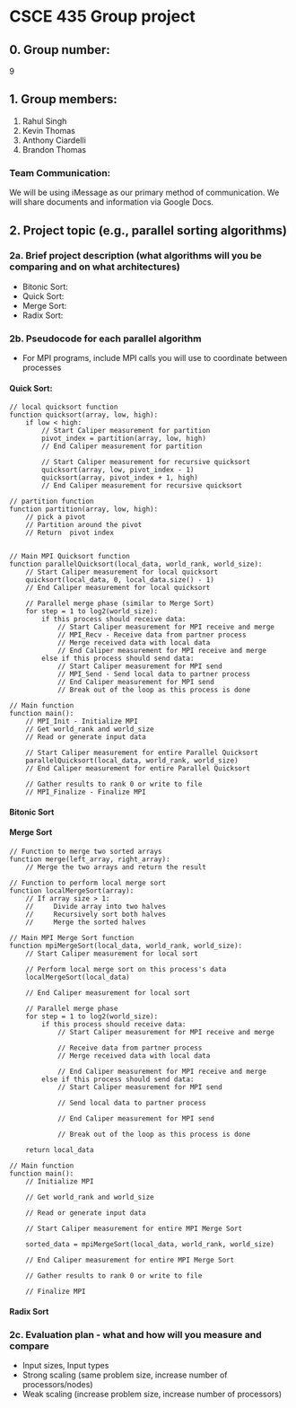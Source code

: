 # CSCE 435 Group project

## 0. Group number: 
9
## 1. Group members:
1. Rahul Singh
2. Kevin Thomas
3. Anthony Ciardelli
4. Brandon Thomas
### Team Communication:
We will be using iMessage as our primary method of communication. We will share documents and information via Google Docs.

## 2. Project topic (e.g., parallel sorting algorithms)

### 2a. Brief project description (what algorithms will you be comparing and on what architectures)

- Bitonic Sort:
- Quick Sort:
- Merge Sort:
- Radix Sort:

### 2b. Pseudocode for each parallel algorithm
- For MPI programs, include MPI calls you will use to coordinate between processes

#### Quick Sort:
```
// local quicksort function
function quicksort(array, low, high):
    if low < high:
        // Start Caliper measurement for partition
        pivot_index = partition(array, low, high)
        // End Caliper measurement for partition

        // Start Caliper measurement for recursive quicksort
        quicksort(array, low, pivot_index - 1)
        quicksort(array, pivot_index + 1, high)
        // End Caliper measurement for recursive quicksort
        
// partition function
function partition(array, low, high):
    // pick a pivot
    // Partition around the pivot
    // Return  pivot index


// Main MPI Quicksort function
function parallelQuicksort(local_data, world_rank, world_size):
    // Start Caliper measurement for local quicksort
    quicksort(local_data, 0, local_data.size() - 1)
    // End Caliper measurement for local quicksort

    // Parallel merge phase (similar to Merge Sort)
    for step = 1 to log2(world_size):
        if this process should receive data:
            // Start Caliper measurement for MPI receive and merge
            // MPI_Recv - Receive data from partner process
            // Merge received data with local data
            // End Caliper measurement for MPI receive and merge
        else if this process should send data:
            // Start Caliper measurement for MPI send
            // MPI_Send - Send local data to partner process
            // End Caliper measurement for MPI send
            // Break out of the loop as this process is done

// Main function
function main():
    // MPI_Init - Initialize MPI
    // Get world_rank and world_size
    // Read or generate input data
    
    // Start Caliper measurement for entire Parallel Quicksort
    parallelQuicksort(local_data, world_rank, world_size)
    // End Caliper measurement for entire Parallel Quicksort
    
    // Gather results to rank 0 or write to file
    // MPI_Finalize - Finalize MPI
```

#### Bitonic Sort




#### Merge Sort
```
// Function to merge two sorted arrays
function merge(left_array, right_array):
    // Merge the two arrays and return the result

// Function to perform local merge sort
function localMergeSort(array):
    // If array size > 1:
    //     Divide array into two halves
    //     Recursively sort both halves
    //     Merge the sorted halves

// Main MPI Merge Sort function
function mpiMergeSort(local_data, world_rank, world_size):
    // Start Caliper measurement for local sort
    
    // Perform local merge sort on this process's data
    localMergeSort(local_data)
    
    // End Caliper measurement for local sort

    // Parallel merge phase
    for step = 1 to log2(world_size):
        if this process should receive data:
            // Start Caliper measurement for MPI receive and merge
            
            // Receive data from partner process
            // Merge received data with local data
            
            // End Caliper measurement for MPI receive and merge
        else if this process should send data:
            // Start Caliper measurement for MPI send
            
            // Send local data to partner process
            
            // End Caliper measurement for MPI send
            
            // Break out of the loop as this process is done

    return local_data

// Main function
function main():
    // Initialize MPI
    
    // Get world_rank and world_size
    
    // Read or generate input data
    
    // Start Caliper measurement for entire MPI Merge Sort
    
    sorted_data = mpiMergeSort(local_data, world_rank, world_size)
    
    // End Caliper measurement for entire MPI Merge Sort
    
    // Gather results to rank 0 or write to file
    
    // Finalize MPI
```



#### Radix Sort

### 2c. Evaluation plan - what and how will you measure and compare
- Input sizes, Input types
- Strong scaling (same problem size, increase number of processors/nodes)
- Weak scaling (increase problem size, increase number of processors)
